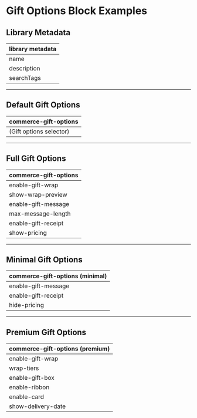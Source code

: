 # Gift Options Block Examples

## Library Metadata
| library metadata |
|------------------|
| name | Gift Options |
| description | Gift wrapping, messages, and receipt options |
| searchTags | gift, wrapping, gift message, gift receipt |

---

## Default Gift Options
| commerce-gift-options |
|----------------------|
| (Gift options selector) |

---

## Full Gift Options
| commerce-gift-options |
|----------------------|
| enable-gift-wrap | true |
| show-wrap-preview | true |
| enable-gift-message | true |
| max-message-length | 250 |
| enable-gift-receipt | true |
| show-pricing | true |

---

## Minimal Gift Options
| commerce-gift-options (minimal) |
|--------------------------------|
| enable-gift-message | true |
| enable-gift-receipt | true |
| hide-pricing | true |

---

## Premium Gift Options
| commerce-gift-options (premium) |
|--------------------------------|
| enable-gift-wrap | true |
| wrap-tiers | standard,premium,luxury |
| enable-gift-box | true |
| enable-ribbon | true |
| enable-card | true |
| show-delivery-date | true |